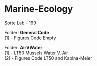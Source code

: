 # Marine-Ecology
Sorte Lab - 199

Folder: **General Code** <br/>
(1) - Figures Code Empty
<br/>

Folder: **AirVWater** <br/>
(1) - LT50 Mussels Water V. Air <br/>
(2) - Figures Code LT50 and Kaplna-Meier

